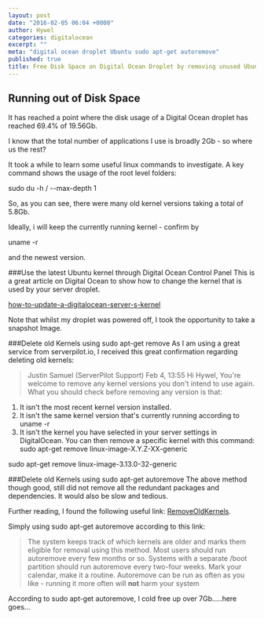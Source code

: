 ```yaml
---
layout: post
date: "2016-02-05 06:04 +0000"
author: Hywel
categories: digitalocean
excerpt: ""
meta: "digital ocean droplet Ubuntu sudo apt-get autoremove"
published: true
title: Free Disk Space on Digital Ocean Droplet by removing unused Ubuntu versions
---
```


## Running out of Disk Space
It has reached a point where the disk usage of a Digital Ocean droplet has reached 69.4% of 19.56Gb.  

I know that the total number of applications I use is broadly 2Gb - so where us the rest?

It took a while to learn some useful linux commands to investigate.  A key command shows the usage of the root level folders:

sudo du -h / --max-depth 1

So, as you can see, there were many old kernel versions taking a total of 5.8Gb.

Ideally, i will keep the currently running kernel  - confirm by

uname -r

and the newest version.

###Use the latest Ubuntu kernel through Digital Ocean Control Panel
This is a great article on Digital Ocean to show how to change the kernel that is used by your server droplet.

[how-to-update-a-digitalocean-server-s-kernel](https://www.digitalocean.com/community/tutorials/how-to-update-a-digitalocean-server-s-kernel)

Note that whilst my droplet was powered off, I took the opportunity to take a snapshot Image.

###Delete old Kernels using sudo apt-get remove
As I am using a great service from serverpilot.io, I received this great confirmation regarding deleting old kernels:

> Justin Samuel (ServerPilot Support)
Feb 4, 13:55
Hi Hywel,
You're welcome to remove any kernel versions you don't intend to use again. What you should check before removing any version is that:
1) It isn't the most recent kernel version installed.
2) It isn't the same kernel version that's currently running according to uname -r
3) It isn't the kernel you have selected in your server settings in DigitalOcean.
You can then remove a specific kernel with this command:
sudo apt-get remove linux-image-X.Y.Z-XX-generic

sudo apt-get remove linux-image-3.13.0-32-generic

###Delete old Kernels using sudo apt-get autoremove
The above method though good, still did not remove all the redundant packages and dependencies. It would also be slow and tedious.

Further reading, I found the following useful link: [RemoveOldKernels](https://help.ubuntu.com/community/Lubuntu/Documentation/RemoveOldKernels).

Simply  using sudo apt-get autoremove according to this link:

> The system keeps track of which kernels are older and marks them eligible for removal using this method. Most users should run autoremove every few months or so. Systems with a separate /boot partition should run autoremove every two-four weeks. Mark your calendar, make it a routine. Autoremove can be run as often as you like - running it more often will **not** harm your system

According to sudo apt-get autoremove, I cold free up over 7Gb.....here goes...
